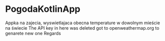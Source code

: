 # PogodaKotlinApp
Appka na zajecia, wyswietlajaca obecna temperature w dowolnym mieście na świecie 
The API key in here was deleted 
got to openweathermap.org to genarete new one 
Regards 
